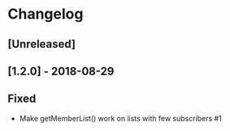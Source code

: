 # Changelog
## [Unreleased]

## [1.2.0] - 2018-08-29
## Fixed
- Make getMemberList() work on lists with few subscribers #1

